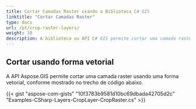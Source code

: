 ```yaml
---
title: Cortar Camadas Raster usando a Biblioteca C# GIS
linktitle: "Cortar Camadas Raster"
type: docs
url: /pt/crop-raster-layers/
weight: 10
description: A biblioteca ou API C# GIS permite cortar uma camada raster usando uma forma vetorial, conforme mostrado no trecho de código abaixo.
---
```


## **Cortar usando forma vetorial**
A API Aspose.GIS permite cortar uma camada raster usando uma forma vetorial, conforme mostrado no trecho de código abaixo.

{{< gist "aspose-com-gists" "10f3783b9581d10bc69dbada42705d2c" "Examples-CSharp-Layers-CropLayer-CropRaster.cs" >}}
